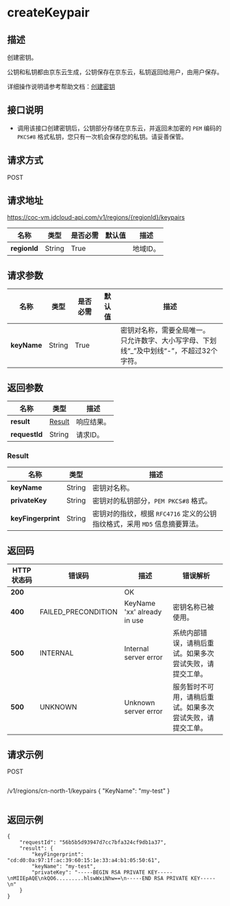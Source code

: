 # createKeypair


## 描述

创建密钥。

公钥和私钥都由京东云生成，公钥保存在京东云，私钥返回给用户，由用户保存。

详细操作说明请参考帮助文档：[创建密钥](https://docs.jdcloud.com/cn/virtual-machines/create-keypair)

## 接口说明
- 调用该接口创建密钥后，公钥部分存储在京东云，并返回未加密的 `PEM` 编码的 `PKCS#8` 格式私钥，您只有一次机会保存您的私钥。请妥善保管。


## 请求方式
POST

## 请求地址
https://coc-vm.jdcloud-api.com/v1/regions/{regionId}/keypairs

|名称|类型|是否必需|默认值|描述|
|---|---|---|---|---|
|**regionId**|String|True| |地域ID。|

## 请求参数
|名称|类型|是否必需|默认值|描述|
|---|---|---|---|---|
|**keyName**|String|True| |密钥对名称，需要全局唯一。<br>只允许数字、大小写字母、下划线“_”及中划线“-”，不超过32个字符。<br>|


## 返回参数
|名称|类型|描述|
|---|---|---|
|**result**|[Result](#result)|响应结果。|
|**requestId**|String|请求ID。|

### <div id="Result">Result</div>
|名称|类型|描述|
|---|---|---|
|**keyName**|String|密钥对名称。|
|**privateKey**|String|密钥对的私钥部分，`PEM PKCS#8` 格式。|
|**keyFingerprint**|String|密钥对的指纹，根据 `RFC4716` 定义的公钥指纹格式，采用 `MD5` 信息摘要算法。|

## 返回码
|HTTP状态码|错误码|描述|错误解析|
|---|---|---|---|
|**200**||OK||
|**400**|FAILED_PRECONDITION|KeyName 'xx' already in use|密钥名称已被使用。|
|**500**|INTERNAL|Internal server error|系统内部错误，请稍后重试。如果多次尝试失败，请提交工单。|
|**500**|UNKNOWN|Unknown server error|服务暂时不可用，请稍后重试。如果多次尝试失败，请提交工单。|

## 请求示例
POST
```
```
/v1/regions/cn-north-1/keypairs
{
    "KeyName": "my-test"
}
```

```

## 返回示例
```
{
    "requestId": "56b5b5d93947d7cc7bfa324cf9db1a37", 
    "result": {
        "keyFingerprint": "cd:d0:0a:97:1f:ac:39:60:15:1e:33:a4:b1:05:50:61", 
        "keyName": "my-test", 
        "privateKey": "-----BEGIN RSA PRIVATE KEY-----\nMIIEpAQE\nkQO6.........hlswWxiNhw==\n-----END RSA PRIVATE KEY-----\n"
    }
}
```

